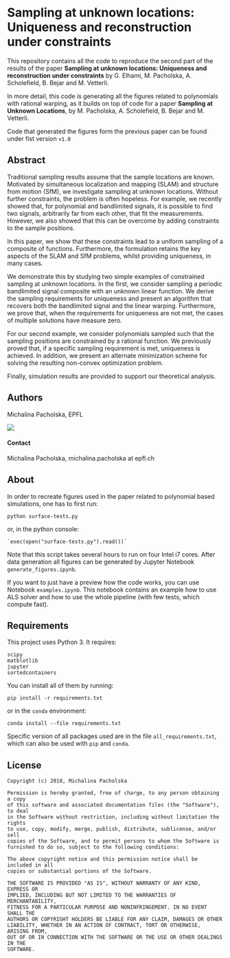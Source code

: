 
# Sampling at unknown locations: Uniqueness and reconstruction under constraints

This repository contains all the code to reproduce the second part of the 
results of the paper
**Sampling at unknown locations: Uniqueness and reconstruction under 
constraints**
 by G. Elhami, M. Pacholska, A. Scholefield, B. Bejar and M. Vetterli.

In more detail, this code is generating all the figures related to polynomials 
with rational warping,
as it builds on top of code for a paper
**Sampling at Unknown Locations**, by M. Pacholska, A. Scholefield, B. Bejar and 
M. Vetterli.

Code that generated the figures form the previous paper can be found under fist 
version `v1.0`

## Abstract

Traditional sampling results assume that the sample locations are known. 
Motivated by simultaneous localization and mapping (SLAM) and structure from 
motion (SfM), we investigate sampling at unknown locations. Without further 
constraints, the problem is often hopeless. For example, we recently showed 
that, for polynomial and bandlimited signals, it is possible to find two 
signals, arbitrarily far from each other, that fit the measurements. However, we 
also showed that this can be overcome by adding constraints to the sample 
positions.

In this paper, we show that these constraints lead to a uniform sampling of 
a composite of functions. Furthermore, the formulation retains the key aspects 
of the SLAM and SfM problems, whilst providing uniqueness, in many cases.

We demonstrate this by studying two simple examples of constrained sampling 
at unknown locations. In the first, we consider sampling a periodic bandlimited 
signal composite with an unknown linear function. We derive the sampling 
requirements for uniqueness and present an algorithm that recovers both the 
bandlimited signal and the linear warping. Furthermore, we prove that, when the 
requirements for uniqueness are not met, the cases of multiple solutions have 
measure zero.

For our second example, we consider polynomials sampled such that the 
sampling positions are constrained by a rational function. We previously proved 
that, if a specific sampling requirement is met, uniqueness is achieved. In 
addition, we present an alternate minimization scheme for solving the resulting 
non-convex optimization problem.

Finally, simulation results are provided to support our theoretical 
analysis.

## Authors

Michalina Pacholska, EPFL

<img 
src="http://lcav.epfl.ch/files/content/sites/lcav/files/images/Home/LCAV_anim_200.gif">


#### Contact

Michalina Pacholska, michalina.pacholska at epfl.ch

## About

In order to recreate figures used in the paper related to polynomial based simulations,
one has to first run:

    python surface-tests.py
    
or, in the python console:

    `exec(open("surface-tests.py").read())`
   
Note that this script takes several hours to run on four Intel i7 cores.
After data generation all figures can be generated by Jupyter Notebook `generate_figures.ipynb`.

If you want to just have a preview how the code works, you can use Notebook `examples.ipynb`.
This notebook contains an example how to use ALS solver and how to use the whole pipeline 
(with few tests, which compute fast). 

## Requirements

This project uses Python 3. It requires:

    scipy
    matblotlib
    jupyter
    sortedcontainers
   
You can install all of them by running:

    pip install -r requirements.txt
    
or in the `conda` environment:

    conda install --file requirements.txt
    
Specific version of all packages used are in the file `all_requirements.txt`,
which can also be used with `pip` and `conda`. 


## License

```
Copyright (c) 2018, Michalina Pacholska

Permission is hereby granted, free of charge, to any person obtaining a copy
of this software and associated documentation files (the "Software"), to deal
in the Software without restriction, including without limitation the rights
to use, copy, modify, merge, publish, distribute, sublicense, and/or sell
copies of the Software, and to permit persons to whom the Software is
furnished to do so, subject to the following conditions:

The above copyright notice and this permission notice shall be included in all
copies or substantial portions of the Software.

THE SOFTWARE IS PROVIDED "AS IS", WITHOUT WARRANTY OF ANY KIND, EXPRESS OR
IMPLIED, INCLUDING BUT NOT LIMITED TO THE WARRANTIES OF MERCHANTABILITY,
FITNESS FOR A PARTICULAR PURPOSE AND NONINFRINGEMENT. IN NO EVENT SHALL THE
AUTHORS OR COPYRIGHT HOLDERS BE LIABLE FOR ANY CLAIM, DAMAGES OR OTHER
LIABILITY, WHETHER IN AN ACTION OF CONTRACT, TORT OR OTHERWISE, ARISING FROM,
OUT OF OR IN CONNECTION WITH THE SOFTWARE OR THE USE OR OTHER DEALINGS IN THE
SOFTWARE.
```
